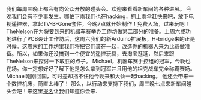 我们每周三晚上都会有向公众开放的碰头会。欢迎来看看新车间的各种进展。 今晚我们会有不少事发生。哪怕下雨我们也在hacking，抓上雨伞赶快来吧，放下电视遥控器，拿起TV-B-Gone套件，今晚7点就开始制作！免费入场，过来玩吧！ TheNelson在为将要到来的机器车赛举办工作坊做第二部分的准备。上周六成功地进行了PCB设计工作坊后，这周六我们的新Arduino扩展板，H-bridge来的正是时候。这周末的工作坊里我们将把它们装在一起，改造你的机器人来为比赛做准备。所以，如果你还没搞到一个便宜的遥控玩具，去淘宝逛逛，然后来跟TheNelson来探讨一下取胜的点子。 Michael，机器车赛手控组的冠军，今晚也在场。你一定想好好了解下他是怎么拿到冠军并且用他的坦克战车完全称霸赛场。Michael刚刚回国，可时差却挡不住他今晚来和大伙一起hacking。 他还会带来一个数控机床，简直太棒了！ 那么，以行动来支持下我们，周三晚七点来新车间碰头会吧！来这里[报名](http://xinchejian.com/event)让我们知道你会来.